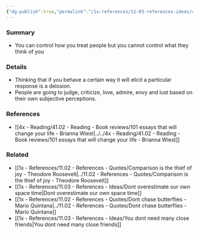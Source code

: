 ```yaml
---
{"dg-publish":true,"permalink":"/1x-references/11-03-references-ideas/cannot-control-what-people-think-of-you/","title":"permanent note"}
---
```



### Summary
- You can control how you treat people but you cannot control what they think of you

### Details
- Thinking that if you behave a certain way it will elicit a particular response is a delosion.
- People are going to judge, criticize, love, admire, envy and lust based on their own subjective perceptions.

### References
- [[4x - Reading/41.02 - Reading - Book reviews/101 essays that will change your life - Brianna Wiest\|../../4x - Reading/41.02 - Reading - Book reviews/101 essays that will change your life - Brianna Wiest]]

### Related
- [[1x - References/11.02 - References - Quotes/Comparison is the thief of joy - Theodore Roosevelt\|../11.02 - References - Quotes/Comparison is the thief of joy - Theodore Roosevelt]]
- [[1x - References/11.03 - References - Ideas/Dont overestimate our own space time\|Dont overestimate our own space time]]
- [[1x - References/11.02 - References - Quotes/Dont chase butterflies - Mario Quintana\|../11.02 - References - Quotes/Dont chase butterflies - Mario Quintana]]
- [[1x - References/11.03 - References - Ideas/You dont need many close friends\|You dont need many close friends]]